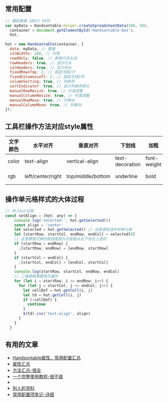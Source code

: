 ## 	常用配置

```js
// 模拟数据 100行 50列
var myData = Handsontable.helper.createSpreadsheetData(100, 50),
  container = document.getElementById('Handsontable-box'),
  hot;
 
hot = new Handsontable(container, {
  data: myData, // 数据
  colWidths: 100, // 列宽
  readOnly: false, // 表格只读关闭 
  rowHeaders: true, // 显示行头
  colHeaders: true, // 显示列头
  fixedRowsTop: 2, // 固定顶部2行
  fixedColumnsLeft: 2, // 固定左侧2列
  columnSorting: true, // 列排序
  sortIndicator: true, // 显示列排序箭头
  manualRowResize: true, // 行高调整
  manualColumnResize: true, // 列宽调整
  manualRowMove: true, // 行移动
  manualColumnMove: true, // 列移动
});  

```

## 工具栏操作方法对应style属性

| 文字颜色 | 水平对齐          | 垂直对齐          | 下划线          | 加粗        | 斜体       | 文字大小  | 填充颜色         |      |      |
| -------- | ----------------- | ----------------- | --------------- | ----------- | ---------- | --------- | ---------------- | ---- | ---- |
| color    | text-align        | vertical-align    | text-decoration | font-weight | font-style | font-size | background-color |      |      |
| rgb      | left/center/right | top/middle/bottom | underline       | bold        | italic     | 默认12pt  | rgb              |      |      |

## 操作单元格样式的大体过程

```js
// 传入hot实例 
const setAlign = (hot: any) => {
    console.log('selected:', hot.getSelected())
    const align = 'center'
    let selected = hot.getSelected() // 这里拿到选中的单元格
    let [startRow, startCol, endRow, endCol] = selected[0]
    // 这里要做交换的原因是因为可能是从右下往左上选的
    if (startRow > endRow) {
      ;[startRow, endRow] = [endRow, startRow]
    }
    if (startCol > endCol) {
      ;[startCol, endCol] = [endCol, startCol]
    }
    console.log(startRow, startCol, endRow, endCol)
  	// 二维表格需要两次遍历
    for (let i = startRow; i <= endRow; i++) {
      for (let j = startCol; j <= endCol; j++) {
        let cellDef = hot.getCell(i, j)
        let td = hot.getCell(i, j)
        if (!cellDef) {
          continue
        }
        $(td).css('text-align', align)
      }
    }
  }
```



## 有用的文章

- [Handsontable属性、常用配置汇总](https://blog.csdn.net/qq_41483673/article/details/103488838)
- [属性汇总](https://www.cnblogs.com/QiuJL/p/6956771.html)
- [方法汇总-很全](https://www.cnblogs.com/tangle5500/p/11406026.html#%E8%87%AA%E5%AE%9A%E4%B9%89%E8%BE%B9%E6%A1%86)
- [一个完整使用教程-很不错](https://segmentfault.com/a/1190000010296353?utm_source=sf-similar-article)
- [](https://www.cnblogs.com/cosyer/p/6741546.html)
- [别人的资料](https://www.jianshu.com/p/924481947c30)
- [常用配置项笔记-详细](http://t.zoukankan.com/daowangzhizhu-pt-p-7702019.html)

